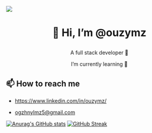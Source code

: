 ![](https://komarev.com/ghpvc/?username=ouzymz&color=blue) 

# <p align="center">👋 Hi, I’m @ouzymz</p>

<p align="center"> A full stack developer 👀</p>
<p align="center"> I’m currently learning 🌱</p>


## 📫 How to reach me
- <a style="color=red;" href="https://www.linkedin.com/in/ouzymz/" rel="nofollow"><p style="color:red;"> https://www.linkedin.com/in/ouzymz/</p></a>
- <a style="color=red;" href = "mailto: ogzhnylmz5@gmail.com">ogzhnylmz5@gmail.com</a>


[![Anurag's GitHub stats](https://github-readme-stats.vercel.app/api?username=ouzymz&theme=tokyonight)](https://github.com/ouzymz/github-readme-stats)
[![GitHub Streak](https://github-readme-streak-stats.herokuapp.com?user=ouzymz&theme=tokyonight)](https://git.io/streak-stats)
